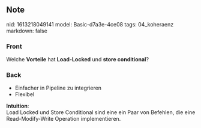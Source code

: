 ## Note
nid: 1613218049141
model: Basic-d7a3e-4ce08
tags: 04_koheraenz
markdown: false

### Front
Welche <b>Vorteile</b> hat <b>Load-Locked</b> und <b>store
conditional</b>?

### Back
<ul>
  <li>Einfacher in Pipeline zu integrieren
  <li>Flexibel
</ul>
<div>
  <b>Intuition</b>:
</div>
<div>
  Load Locked und Store Conditional sind eine ein Paar von
  Befehlen, die eine Read-Modify-Write Operation implementieren.
</div>
